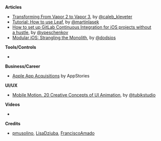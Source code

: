 **Articles**

* [Transforming From Vapor 2 to Vapor 3](https://www.skelpo.com/blog/vapor2-to-vapor3/), by [@caleb_kleveter](https://twitter.com/caleb_kleveter)
* [Tutorial: How to use Leaf](https://medium.com/@martinlasek/tutorial-how-to-use-leaf-70d796831ec5), by [@martinlasek](https://twitter.com/martinlasek)
* [How to set up GitLab Continuous Integration for iOS projects without a hustle](https://medium.com/flawless-app-stories/how-to-set-up-gitlab-continuous-integration-for-ios-projects-without-a-hustle-53c2b642c90f), by [@vpeschenkov](https://twitter.com/vpeschenkov)
* [Modular iOS: Strangling the Monolith](https://edit.theappbusiness.com/modular-ios-strangling-the-monolith-4a6843a28992), by [@dodsios](https://twitter.com/dodsios)

**Tools/Controls**

* 

**Business/Career**

* [Apple App Acquisitions](https://appstories.net/episodes/47/) by AppStories

**UI/UX**

* [Mobile Motion. 20 Creative Concepts of UI Animation](https://uxplanet.org/mobile-motion-20-creative-concepts-of-ui-animation-b7c0f550a754), by [@tubikstudio](https://twitter.com/tubikstudio)

**Videos**

* 

**Credits**

* [pmusolino](https://github.com/Codeido), [LisaDziuba](https://github.com/LisaDziuba), [FranciscoAmado](https://github.com/FranciscoAmado)
